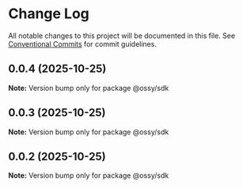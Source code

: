 # Change Log

All notable changes to this project will be documented in this file.
See [Conventional Commits](https://conventionalcommits.org) for commit guidelines.

## 0.0.4 (2025-10-25)

**Note:** Version bump only for package @ossy/sdk





## 0.0.3 (2025-10-25)

**Note:** Version bump only for package @ossy/sdk





## 0.0.2 (2025-10-25)

**Note:** Version bump only for package @ossy/sdk
